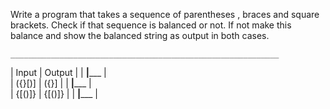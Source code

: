 Write a program that takes a sequence of parentheses , braces and square brackets. Check if that
sequence is balanced or not. If not make this balance and show the balanced string as output in
both cases.

    ____________________________________________________________
  |        Input                |            Output              |
  | ____________________________|_______________________________ |   
  |        ({}[)]               |           ({}[]()]             |
  | ____________________________|_______________________________ |    
  |        {[()]}               |            {[()]}              |
  | ____________________________|_______________________________ |
